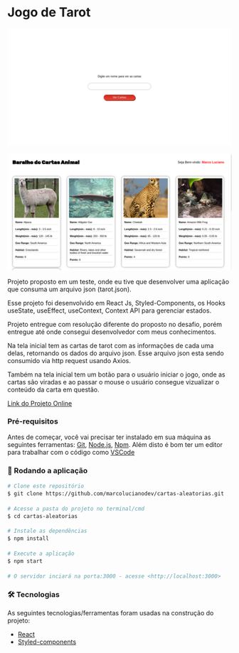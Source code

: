 # Jogo de Tarot

[![Preview Image](https://github.com/marcolucianodev/cartas-aleatorias/blob/master/public/screen-cartas-aleatorias1.png)](https://cartas-aleatorias.netlify.app/)

[![Preview Image](https://github.com/marcolucianodev/cartas-aleatorias/blob/master/public/screen-cartas-aleatorias2.png)](https://cartas-aleatorias.netlify.app/)

Projeto proposto em um teste, onde eu tive que desenvolver uma aplicação que consuma um arquivo json (tarot.json).

Esse projeto foi desenvolvido em React Js, Styled-Components, os Hooks useState, useEffect, useContext, Context API para gerenciar estados.

Projeto entregue com resolução diferente do proposto no desafio, porém entregue até onde consegui desenvolvedor com meus conhecimentos.

Na tela inicial tem as cartas de tarot com as informações de cada uma delas, retornando os dados do arquivo json. Esse arquivo json esta sendo consumido via http request usando Axios.

Também na tela inicial tem um botão para o usuário iniciar o jogo, onde as cartas são viradas e ao passar o mouse o usuário consegue vizualizar o conteúdo da carta em questão.


[Link do Projeto Online](https://cartas-aleatorias.netlify.app/)

### Pré-requisitos

Antes de começar, você vai precisar ter instalado em sua máquina as seguintes ferramentas:
[Git](https://git-scm.com), [Node.js](https://nodejs.org/en/), [Npm](https://www.npmjs.com/). 
Além disto é bom ter um editor para trabalhar com o código como [VSCode](https://code.visualstudio.com/)

### 🎲 Rodando a aplicação

```bash
# Clone este repositório
$ git clone https://github.com/marcolucianodev/cartas-aleatorias.git

# Acesse a pasta do projeto no terminal/cmd
$ cd cartas-aleatorias

# Instale as dependências
$ npm install

# Execute a aplicação
$ npm start

# O servidor inciará na porta:3000 - acesse <http://localhost:3000>
```

### 🛠 Tecnologias

As seguintes tecnologias/ferramentas foram usadas na construção do projeto:

- [React](https://pt-br.reactjs.org/)
- [Styled-components](https://styled-components.com/)
